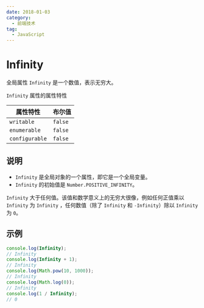 ```yaml
---
date: 2018-01-03
category:
  - 前端技术
tag:
  - JavaScript
---
```


# Infinity

全局属性 `Infinity` 是一个数值，表示无穷大。

`Infinity` 属性的属性特性

| 属性特性       | 布尔值  |
| -------------- | ------- |
| `writable`     | `false` |
| `enumerable`   | `false` |
| `configurable` | `false` |

## 说明

- `Infinity` 是全局对象的一个属性，即它是一个全局变量。
- `Infinity` 的初始值是 `Number.POSITIVE_INFINITY`。

`Infinity` 大于任何值。该值和数学意义上的无穷大很像，例如任何正值乘以 `Infinity` 为 `Infinity` ，任何数值（除了 `Infinity` 和 `-Infinity`）除以 `Infinity` 为 `0`。

## 示例

```js
console.log(Infinity);
// Infinity
console.log(Infinity + 1);
// Infinity
console.log(Math.pow(10, 1000));
// Infinity
console.log(Math.log(0));
// Infinity
console.log(1 / Infinity);
// 0
```
